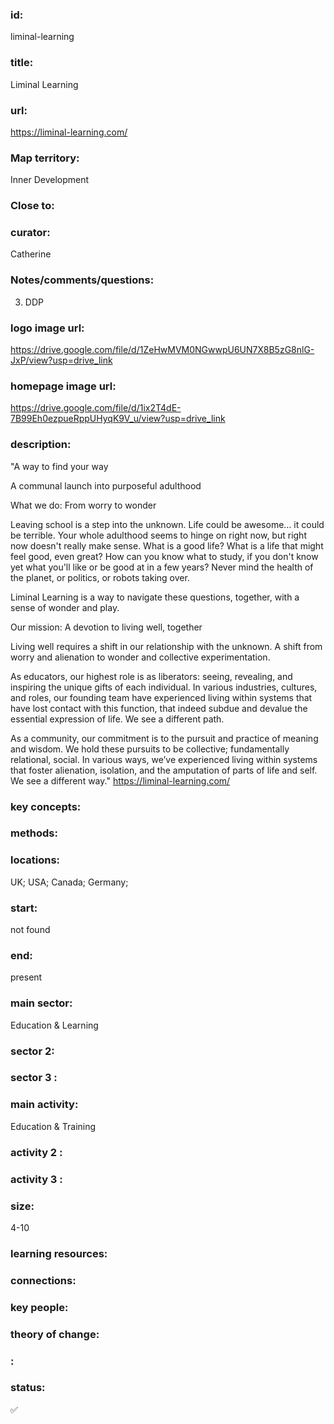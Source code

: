 ### id: 
  liminal-learning
### title: 
  Liminal Learning
### url: 
  https://liminal-learning.com/
### Map territory: 
  Inner Development
### Close to: 
  
### curator: 
  Catherine
### Notes/comments/questions: 
  3. DDP
### logo image url: 
  https://drive.google.com/file/d/1ZeHwMVM0NGwwpU6UN7X8B5zG8nlG-JxP/view?usp=drive_link
### homepage image url: 
  https://drive.google.com/file/d/1ix2T4dE-7B99Eh0ezpueRppUHyqK9V_u/view?usp=drive_link
### description: 
  "A way to find your way

A communal launch into purposeful adulthood

What we do: From worry to wonder

Leaving school is a step into the unknown. Life could be awesome… it could be terrible. Your whole adulthood seems to hinge on right now, but right now doesn't really make sense. What is a good life? What is a life that might feel good, even great? How can you know what to study, if you don't know yet what you'll like or be good at in a few years? Never mind the health of the planet, or politics, or robots taking over.

Liminal Learning is a way to navigate these questions, together, with a sense of wonder and play.

Our mission: A devotion to living well, together

Living well requires a shift in our relationship with the unknown. A shift from worry and alienation to wonder and collective experimentation.

As educators, our highest role is as liberators: seeing, revealing, and inspiring the unique gifts of each individual. In various industries, cultures, and roles, our founding team have experienced living within systems that have lost contact with this function, that indeed subdue and devalue the essential expression of life. We see a different path.

As a community, our commitment is to the pursuit and practice of meaning and wisdom. We hold these pursuits to be collective; fundamentally relational, social. In various ways, we’ve experienced living within systems that foster alienation, isolation, and the amputation of parts of life and self. We see a different way."
https://liminal-learning.com/ 
### key concepts: 
  
### methods: 
  
### locations: 
  UK; USA; Canada; Germany; 
### start: 
  not found
### end: 
  present
### main sector: 
  Education & Learning
### sector 2: 
  
### sector 3 : 
  
### main activity: 
  Education & Training
### activity 2 : 
  
### activity 3 : 
  
### size: 
  4-10
### learning resources: 
  
### connections: 
  
### key people: 
  
### theory of change: 
  
### : 
  
### status: 
  ✅
